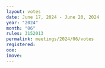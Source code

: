 ```yaml
---
layout: votes
date: June 17, 2024 - June 20, 2024
year: "2024"
month: "06"
rules: 3152013
permalink: meetings/2024/06/votes
registered:
ooe:
imove:
---
```


